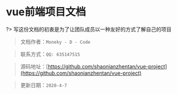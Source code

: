 # vue前端项目文档

?> 写这份文档的初衷是为了让团队成员以一种友好的方式了解自己的项目

> 文档作者：`Moneky - D - Code`

> 联系方式：`QQ: 635147515`

> 源码地址：[https://github.com/shaonianzhentan/vue-project](https://github.com/shaonianzhentan/vue-project)

> 更新日期：`2020-4-7`